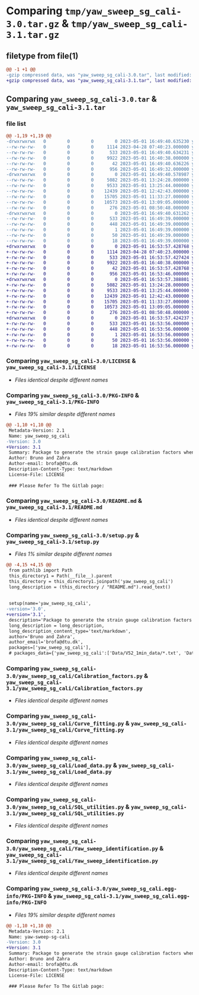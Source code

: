 # Comparing `tmp/yaw_sweep_sg_cali-3.0.tar.gz` & `tmp/yaw_sweep_sg_cali-3.1.tar.gz`

## filetype from file(1)

```diff
@@ -1 +1 @@
-gzip compressed data, was "yaw_sweep_sg_cali-3.0.tar", last modified: Mon May  1 16:49:40 2023, max compression
+gzip compressed data, was "yaw_sweep_sg_cali-3.1.tar", last modified: Mon May  1 16:53:57 2023, max compression
```

## Comparing `yaw_sweep_sg_cali-3.0.tar` & `yaw_sweep_sg_cali-3.1.tar`

### file list

```diff
@@ -1,19 +1,19 @@
-drwxrwxrwx   0        0        0        0 2023-05-01 16:49:40.635230 yaw_sweep_sg_cali-3.0/
--rw-rw-rw-   0        0        0     1114 2023-04-28 07:40:23.000000 yaw_sweep_sg_cali-3.0/LICENSE
--rw-rw-rw-   0        0        0      533 2023-05-01 16:49:40.634231 yaw_sweep_sg_cali-3.0/PKG-INFO
--rw-rw-rw-   0        0        0     9922 2023-05-01 16:40:38.000000 yaw_sweep_sg_cali-3.0/README.md
--rw-rw-rw-   0        0        0       42 2023-05-01 16:49:40.636226 yaw_sweep_sg_cali-3.0/setup.cfg
--rw-rw-rw-   0        0        0      956 2023-05-01 16:49:32.000000 yaw_sweep_sg_cali-3.0/setup.py
-drwxrwxrwx   0        0        0        0 2023-05-01 16:49:40.578987 yaw_sweep_sg_cali-3.0/yaw_sweep_sg_cali/
--rw-rw-rw-   0        0        0     5082 2023-05-01 13:24:28.000000 yaw_sweep_sg_cali-3.0/yaw_sweep_sg_cali/Calibration_factors.py
--rw-rw-rw-   0        0        0     9533 2023-05-01 13:25:44.000000 yaw_sweep_sg_cali-3.0/yaw_sweep_sg_cali/Curve_fitting.py
--rw-rw-rw-   0        0        0    12439 2023-05-01 12:42:43.000000 yaw_sweep_sg_cali-3.0/yaw_sweep_sg_cali/Load_data.py
--rw-rw-rw-   0        0        0    15705 2023-05-01 11:33:27.000000 yaw_sweep_sg_cali-3.0/yaw_sweep_sg_cali/SQL_utilities.py
--rw-rw-rw-   0        0        0    10573 2023-05-01 13:09:05.000000 yaw_sweep_sg_cali-3.0/yaw_sweep_sg_cali/Yaw_sweep_identification.py
--rw-rw-rw-   0        0        0      276 2023-05-01 08:50:48.000000 yaw_sweep_sg_cali-3.0/yaw_sweep_sg_cali/__init__.py
-drwxrwxrwx   0        0        0        0 2023-05-01 16:49:40.631262 yaw_sweep_sg_cali-3.0/yaw_sweep_sg_cali.egg-info/
--rw-rw-rw-   0        0        0      533 2023-05-01 16:49:39.000000 yaw_sweep_sg_cali-3.0/yaw_sweep_sg_cali.egg-info/PKG-INFO
--rw-rw-rw-   0        0        0      448 2023-05-01 16:49:39.000000 yaw_sweep_sg_cali-3.0/yaw_sweep_sg_cali.egg-info/SOURCES.txt
--rw-rw-rw-   0        0        0        1 2023-05-01 16:49:39.000000 yaw_sweep_sg_cali-3.0/yaw_sweep_sg_cali.egg-info/dependency_links.txt
--rw-rw-rw-   0        0        0       50 2023-05-01 16:49:39.000000 yaw_sweep_sg_cali-3.0/yaw_sweep_sg_cali.egg-info/requires.txt
--rw-rw-rw-   0        0        0       18 2023-05-01 16:49:39.000000 yaw_sweep_sg_cali-3.0/yaw_sweep_sg_cali.egg-info/top_level.txt
+drwxrwxrwx   0        0        0        0 2023-05-01 16:53:57.428768 yaw_sweep_sg_cali-3.1/
+-rw-rw-rw-   0        0        0     1114 2023-04-28 07:40:23.000000 yaw_sweep_sg_cali-3.1/LICENSE
+-rw-rw-rw-   0        0        0      533 2023-05-01 16:53:57.427424 yaw_sweep_sg_cali-3.1/PKG-INFO
+-rw-rw-rw-   0        0        0     9922 2023-05-01 16:40:38.000000 yaw_sweep_sg_cali-3.1/README.md
+-rw-rw-rw-   0        0        0       42 2023-05-01 16:53:57.428768 yaw_sweep_sg_cali-3.1/setup.cfg
+-rw-rw-rw-   0        0        0      956 2023-05-01 16:53:46.000000 yaw_sweep_sg_cali-3.1/setup.py
+drwxrwxrwx   0        0        0        0 2023-05-01 16:53:57.388801 yaw_sweep_sg_cali-3.1/yaw_sweep_sg_cali/
+-rw-rw-rw-   0        0        0     5082 2023-05-01 13:24:28.000000 yaw_sweep_sg_cali-3.1/yaw_sweep_sg_cali/Calibration_factors.py
+-rw-rw-rw-   0        0        0     9533 2023-05-01 13:25:44.000000 yaw_sweep_sg_cali-3.1/yaw_sweep_sg_cali/Curve_fitting.py
+-rw-rw-rw-   0        0        0    12439 2023-05-01 12:42:43.000000 yaw_sweep_sg_cali-3.1/yaw_sweep_sg_cali/Load_data.py
+-rw-rw-rw-   0        0        0    15705 2023-05-01 11:33:27.000000 yaw_sweep_sg_cali-3.1/yaw_sweep_sg_cali/SQL_utilities.py
+-rw-rw-rw-   0        0        0    10573 2023-05-01 13:09:05.000000 yaw_sweep_sg_cali-3.1/yaw_sweep_sg_cali/Yaw_sweep_identification.py
+-rw-rw-rw-   0        0        0      276 2023-05-01 08:50:48.000000 yaw_sweep_sg_cali-3.1/yaw_sweep_sg_cali/__init__.py
+drwxrwxrwx   0        0        0        0 2023-05-01 16:53:57.424237 yaw_sweep_sg_cali-3.1/yaw_sweep_sg_cali.egg-info/
+-rw-rw-rw-   0        0        0      533 2023-05-01 16:53:56.000000 yaw_sweep_sg_cali-3.1/yaw_sweep_sg_cali.egg-info/PKG-INFO
+-rw-rw-rw-   0        0        0      448 2023-05-01 16:53:56.000000 yaw_sweep_sg_cali-3.1/yaw_sweep_sg_cali.egg-info/SOURCES.txt
+-rw-rw-rw-   0        0        0        1 2023-05-01 16:53:56.000000 yaw_sweep_sg_cali-3.1/yaw_sweep_sg_cali.egg-info/dependency_links.txt
+-rw-rw-rw-   0        0        0       50 2023-05-01 16:53:56.000000 yaw_sweep_sg_cali-3.1/yaw_sweep_sg_cali.egg-info/requires.txt
+-rw-rw-rw-   0        0        0       18 2023-05-01 16:53:56.000000 yaw_sweep_sg_cali-3.1/yaw_sweep_sg_cali.egg-info/top_level.txt
```

### Comparing `yaw_sweep_sg_cali-3.0/LICENSE` & `yaw_sweep_sg_cali-3.1/LICENSE`

 * *Files identical despite different names*

### Comparing `yaw_sweep_sg_cali-3.0/PKG-INFO` & `yaw_sweep_sg_cali-3.1/PKG-INFO`

 * *Files 19% similar despite different names*

```diff
@@ -1,10 +1,10 @@
 Metadata-Version: 2.1
 Name: yaw_sweep_sg_cali
-Version: 3.0
+Version: 3.1
 Summary: Package to generate the strain gauge calibration factors when those are placed on wind turbine towers. Based on idling operations, so called, yaw sweeps.
 Author: Bruno and Zahra
 Author-email: brofa@dtu.dk
 Description-Content-Type: text/markdown
 License-File: LICENSE
 
 ### Please Refer To The Gitlab page:
```

### Comparing `yaw_sweep_sg_cali-3.0/README.md` & `yaw_sweep_sg_cali-3.1/README.md`

 * *Files identical despite different names*

### Comparing `yaw_sweep_sg_cali-3.0/setup.py` & `yaw_sweep_sg_cali-3.1/setup.py`

 * *Files 1% similar despite different names*

```diff
@@ -4,15 +4,15 @@
 from pathlib import Path
 this_directory1 = Path(__file__).parent
 this_directory = this_directory1.joinpath('yaw_sweep_sg_cali')
 long_description = (this_directory / "README.md").read_text()
 
 
 setup(name='yaw_sweep_sg_cali',
-version='3.0',
+version='3.1',
 description='Package to generate the strain gauge calibration factors when those are placed on wind turbine towers. Based on idling operations, so called, yaw sweeps.', 
 long_description = long_description,
 long_description_content_type='text/markdown',
 author='Bruno and Zahra',
 author_email='brofa@dtu.dk',
 packages=['yaw_sweep_sg_cali'],
 # packages_data={'yaw_sweep_sg_cali':['Data/V52_1min_data/*.txt', 'Data/V52_50Hz_data/*.txt','Data/V52_inputs.txt']}
```

### Comparing `yaw_sweep_sg_cali-3.0/yaw_sweep_sg_cali/Calibration_factors.py` & `yaw_sweep_sg_cali-3.1/yaw_sweep_sg_cali/Calibration_factors.py`

 * *Files identical despite different names*

### Comparing `yaw_sweep_sg_cali-3.0/yaw_sweep_sg_cali/Curve_fitting.py` & `yaw_sweep_sg_cali-3.1/yaw_sweep_sg_cali/Curve_fitting.py`

 * *Files identical despite different names*

### Comparing `yaw_sweep_sg_cali-3.0/yaw_sweep_sg_cali/Load_data.py` & `yaw_sweep_sg_cali-3.1/yaw_sweep_sg_cali/Load_data.py`

 * *Files identical despite different names*

### Comparing `yaw_sweep_sg_cali-3.0/yaw_sweep_sg_cali/SQL_utilities.py` & `yaw_sweep_sg_cali-3.1/yaw_sweep_sg_cali/SQL_utilities.py`

 * *Files identical despite different names*

### Comparing `yaw_sweep_sg_cali-3.0/yaw_sweep_sg_cali/Yaw_sweep_identification.py` & `yaw_sweep_sg_cali-3.1/yaw_sweep_sg_cali/Yaw_sweep_identification.py`

 * *Files identical despite different names*

### Comparing `yaw_sweep_sg_cali-3.0/yaw_sweep_sg_cali.egg-info/PKG-INFO` & `yaw_sweep_sg_cali-3.1/yaw_sweep_sg_cali.egg-info/PKG-INFO`

 * *Files 19% similar despite different names*

```diff
@@ -1,10 +1,10 @@
 Metadata-Version: 2.1
 Name: yaw-sweep-sg-cali
-Version: 3.0
+Version: 3.1
 Summary: Package to generate the strain gauge calibration factors when those are placed on wind turbine towers. Based on idling operations, so called, yaw sweeps.
 Author: Bruno and Zahra
 Author-email: brofa@dtu.dk
 Description-Content-Type: text/markdown
 License-File: LICENSE
 
 ### Please Refer To The Gitlab page:
```

